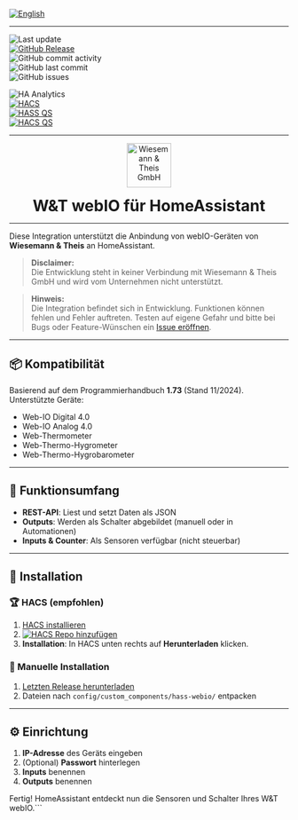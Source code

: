 [![English](https://img.shields.io/badge/🇬🇧%20-English-blue)](README.en.md)

---

![Last update](https://img.shields.io/github/last-commit/moehrem/hass-webio?label=last%20update)  
[![GitHub Release](https://img.shields.io/github/v/release/moehrem/hass-webio?sort=semver)](https://github.com/moehrem/hass-webio/releases)  
![GitHub commit activity](https://img.shields.io/github/commit-activity/m/moehrem/hass-webio)  
![GitHub last commit](https://img.shields.io/github/last-commit/moehrem/hass-webio)  
![GitHub issues](https://img.shields.io/github/issues/moehrem/hass-webio)  

![HA Analytics](https://img.shields.io/badge/dynamic/json?url=https%3A%2F%2Fanalytics.home-assistant.io%2Fcustom_integrations.json&query=%24.hass-webio.total&label=Active%20Installations)  
[![HACS](https://img.shields.io/badge/HACS-Integration-blue.svg)](https://github.com/hacs/integration)  
[![HASS QS](https://github.com/moehrem/hass-webio/actions/workflows/hass.yml/badge.svg)](https://github.com/moehrem/hass-webio/actions/workflows/hass.yml)  
[![HACS QS](https://github.com/moehrem/hass-webio/actions/workflows/hacs.yml/badge.svg)](https://github.com/moehrem/hass-webio/actions/workflows/hacs.yml)

---

<div align="center" style="display: flex; align-items: center; justify-content: center; gap: 1rem; flex-wrap: wrap;">

<a href="https://www.wut.de">
  <img src="https://www.wut.de/pics/icon/e-wwwww-wt-grww-000.svg" alt="Wiesemann & Theis GmbH" height="80">
</a>

<h1 style="margin: 0;">W&amp;T webIO für HomeAssistant</h1>

</div>

---

Diese Integration unterstützt die Anbindung von webIO-Geräten von **Wiesemann & Theis** an HomeAssistant.

> **Disclaimer:**  
> Die Entwicklung steht in keiner Verbindung mit Wiesemann & Theis GmbH und wird vom Unternehmen nicht unterstützt.

> **Hinweis:**  
> Die Integration befindet sich in Entwicklung. Funktionen können fehlen und Fehler auftreten. Testen auf eigene Gefahr und bitte bei Bugs oder Feature-Wünschen ein [Issue eröffnen](https://github.com/moehrem/hass-webio/issues).

---

## 📦 Kompatibilität

Basierend auf dem Programmierhandbuch **1.73** (Stand 11/2024). Unterstützte Geräte:

- Web-IO Digital 4.0
- Web-IO Analog 4.0
- Web-Thermometer
- Web-Thermo-Hygrometer
- Web-Thermo-Hygrobarometer

---

## 🔧 Funktionsumfang

- **REST-API**: Liest und setzt Daten als JSON
- **Outputs**: Werden als Schalter abgebildet (manuell oder in Automationen)
- **Inputs & Counter**: Als Sensoren verfügbar (nicht steuerbar)

---

## 📂 Installation

### 🏆 HACS (empfohlen)

1. [HACS installieren](https://www.hacs.xyz/docs/use/)
2. [![HACS Repo hinzufügen](https://my.home-assistant.io/badges/hacs_repository.svg)](https://my.home-assistant.io/redirect/hacs_repository/?owner=moehrem&repository=hass-webio&category=Integration)
3. **Installation**: In HACS unten rechts auf **Herunterladen** klicken.

### 🔧 Manuelle Installation

1. [Letzten Release herunterladen](https://github.com/moehrem/hass-webio/releases/latest)  
2. Dateien nach `config/custom_components/hass-webio/` entpacken

---

## ⚙️ Einrichtung

1. **IP-Adresse** des Geräts eingeben  
2. (Optional) **Passwort** hinterlegen  
3. **Inputs** benennen  
4. **Outputs** benennen  

Fertig! HomeAssistant entdeckt nun die Sensoren und Schalter Ihres W&T webIO.```